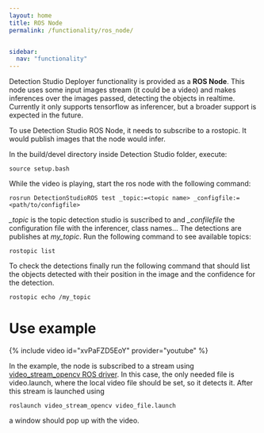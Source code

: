 ```yaml
---
layout: home
title: ROS Node
permalink: /functionality/ros_node/


sidebar:
  nav: "functionality"
---
```


Detection Studio Deployer functionality is provided as a **ROS Node**.
This node uses some input images stream (it could be a video) and 
makes inferences over the images passed, detecting the objects in realtime. 
Currently it only supports tensorflow as inferencer, but a broader support is expected
in the future.

To use Detection Studio ROS Node, it needs to subscribe to a rostopic. It would publish images
that the node would infer.

In the build/devel directory inside Detection Studio folder, execute:

```
source setup.bash
```


While the video is playing, start the ros node with the following command:

```
rosrun DetectionStudioROS test _topic:=<topic name> _configfile:=<path/to/configfile>
```

*_topic* is the topic detection studio is suscribed to and *_confilefile* the configuration file with the inferencer, class names...
The detections are publishes at *my_topic*. Run the following command to see available topics:

```
rostopic list
```

To check the detections finally run the following command that should list the objects detected with their position in the image and the confidence
for the detection.

```
rostopic echo /my_topic
```

# Use example

{% include video id="xvPaFZD5EoY" provider="youtube" %}

In the example, the node is subscribed to a stream using [video_stream_opencv ROS driver](https://github.com/ros-drivers/video_stream_opencv).
In this case, the only needed file is video.launch, where the local video file should be set, so it detects it.
After this stream is launched using 

```
roslaunch video_stream_opencv video_file.launch
```

a window should pop up with the video.
